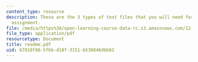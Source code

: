 ```yaml
---
content_type: resource
description: These are the 3 types of text files that you will need for the homework
  assignment.
file: /media/https%3A/open-learning-course-data-rc.s3.amazonaws.com/12-808-introduction-to-observational-physical-oceanography-fall-2004/67018f865fbbd18f3151b530846dbb62_readme.pdf
file_type: application/pdf
resourcetype: Document
title: readme.pdf
uid: 67018f86-5fbb-d18f-3151-b530846dbb62
---
```

